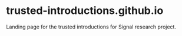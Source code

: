 # trusted-introductions.github.io
Landing page for the trusted introductions for Signal research project.
